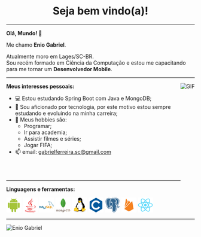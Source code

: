 <h1 align="center"> Seja bem vindo(a)! </h1>
<hr />
<p align="left" > 
  <b>Olá, Mundo! 👋</b>
</p>
<p align="left" >
Me chamo <b> Enio Gabriel</b>.
</p>
<p align="left" >
Atualmente moro em Lages/SC-BR.<br />
Sou recém formado em Ciência da Computação e estou me capacitando para me tornar um <b>Desenvolvedor Mobile</b>.
</p>
</p>
<hr />

<img align="right" alt="GIF" src="https://i.pinimg.com/originals/e4/26/70/e426702edf874b181aced1e2fa5c6cde.gif" height="320" />

**Meus interesses pessoais:**

- 💻 Estou estudando Spring Boot com Java e MongoDB;
- 💼 Sou aficionado por tecnologia, por este motivo estou sempre estudando e evoluindo na minha carreira;
- 👾 Meus hobbies são:
  - Programar;
  - Ir para academia;
  - Assistir filmes e séries;
  - Jogar FIFA;
- 📫 email: gabrielferreira.sc@gmail.com
<br />
<br />

<hr />

<p align="left" > 
  <b>Linguagens e ferramentas:</b>
</p>

<p align="left">
<img src="https://raw.githubusercontent.com/devicons/devicon/master/icons/android/android-plain.svg" alt="android" width="40" height="40"/>
<img src="https://raw.githubusercontent.com/devicons/devicon/master/icons/java/java-plain.svg" alt="java" width="40" height="40"/> 
<img src="https://raw.githubusercontent.com/devicons/devicon/master/icons/mysql/mysql-original-wordmark.svg" alt="mysql" width="40" height="40"/> 
<img src="https://raw.githubusercontent.com/devicons/devicon/master/icons/mongodb/mongodb-original-wordmark.svg" alt="mongodb" width="40" height="40"/> 
<img src="https://raw.githubusercontent.com/devicons/devicon/master/icons/linux/linux-original.svg" alt="linux" width="40" height="40" />
<img src="https://raw.githubusercontent.com/devicons/devicon/master/icons/c/c-plain.svg" alt="C" width="40" height="40" />
<img src="https://raw.githubusercontent.com/devicons/devicon/master/icons/postgresql/postgresql-plain.svg" alt="postgresql" width="40" height="40" />
<img src="https://raw.githubusercontent.com/devicons/devicon/master/icons/firebase/firebase-plain.svg" alt="firebase" width="40" height="40" />
<img src="https://raw.githubusercontent.com/devicons/devicon/master/icons/react/react-original.svg" alt="react" width="40" height="40" />
</p>
<hr />

<p>
  <img align="left" src="https://github-readme-stats.vercel.app/api/top-langs/?username=EnioGabriel&layout=compact&theme=graywhite&title_color=268bd2" alt="Enio Gabriel" />
</p>
